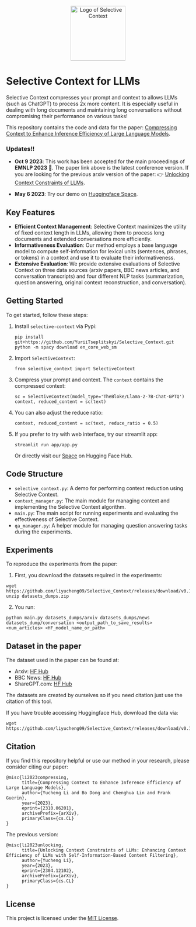 <p align="center">
    <img src="https://github.com/liyucheng09/Selective_Context/blob/main/results/sc.png" alt="Logo of Selective Context" width="auto" height="150" />
</p>

# Selective Context for LLMs

Selective Context compresses your prompt and context to allows LLMs (such as ChatGPT) to process 2x more content. It is especially useful in dealing with long documents and maintaining long conversations without compromising their performance on various tasks!

This repository contains the code and data for the paper: [Compressing Context to Enhance Inference Efficiency of Large Language Models](https://arxiv.org/abs/2310.06201).



### Updates!!

- **Oct 9 2023**: This work has been accepted for the main proceedings of **EMNLP 2023** :partying_face:. The paper link above is the latest conference version. If you are looking for the previous arxiv version of the paper: :point_right: [Unlocking Context Constraints of LLMs](https://arxiv.org/abs/2304.12102).

- **May 6 2023**: Try our demo on [Huggingface Space](https://huggingface.co/spaces/liyucheng/selective_context).

## Key Features

- **Efficient Context Management**: Selective Context maximizes the utility of fixed context length in LLMs, allowing them to process long documents and extended conversations more efficiently.
- **Informativeness Evaluation**: Our method employs a base language model to compute self-information for lexical units (sentences, phrases, or tokens) in a context and use it to evaluate their informativeness.
- **Extensive Evaluation**: We provide extensive evaluations of Selective Context on three data sources (arxiv papers, BBC news articles, and conversation transcripts) and four different NLP tasks (summarization, question answering, original context reconstruction, and conversation).

## Getting Started

To get started, follow these steps:

1. Install `selective-context` via Pypi:
   ```
   pip install git+https://github.com/YuriiTseplitskyi/Selective_Context.git
   python -m spacy download en_core_web_sm
   ```

2. Import `SelectiveContext`:
   ```
   from selective_context import SelectiveContext
   ```

3. Compress your prompt and context. The `context` contains the compressed context:
   ```
   sc = SelectiveContext(model_type='TheBloke/Llama-2-7B-Chat-GPTQ')
   context, reduced_content = sc(text)
   ```

4. You can also adjust the reduce ratio:
   ```
   context, reduced_content = sc(text, reduce_ratio = 0.5)
   ```

5. If you prefer to try with web interface, try our streamlit app:
   ```
   streamlit run app/app.py
   ```
   Or directly visit our [Space](https://huggingface.co/spaces/liyucheng/selective_context) on Hugging Face Hub.

## Code Structure

- `selective_context.py`: A demo for performing context reduction using Selective Context.
- `context_manager.py`: The main module for managing context and implementing the Selective Context algorithm.
- `main.py`: The main script for running experiments and evaluating the effectiveness of Selective Context.
- `qa_manager.py`: A helper module for managing question answering tasks during the experiments.

## Experiments

To reproduce the experiments from the paper:

1. First, you download the datasets required in the experiments:
```
wget https://github.com/liyucheng09/Selective_Context/releases/download/v0.1.0rc1/datasets_dumps.zip
unzip datasets_dumps.zip
```
2. You run:
```
python main.py datasets_dumps/arxiv datasets_dumps/news datasets_dump/conversation <output_path_to_save_results> <num_articles> <HF_model_name_or_path>
```

## Dataset in the paper

The dataset used in the paper can be found at:

- Arxiv: [HF Hub](https://huggingface.co/datasets/liyucheng/arxiv-march-2023)
- BBC News: [HF Hub](https://huggingface.co/datasets/liyucheng/bbc_new_2303)
- ShareGPT.com: [HF Hub](https://huggingface.co/datasets/liyucheng/sharegpt-500)

The datasets are created by ourselves so if you need citation just use the citation of this tool.

If you have trouble accessing Huggingface Hub, download the data via:
```
wget https://github.com/liyucheng09/Selective_Context/releases/download/v0.1.0rc1/data_dumps.zip
```

## Citation

If you find this repository helpful or use our method in your research, please consider citing our paper:

```
@misc{li2023compressing,
      title={Compressing Context to Enhance Inference Efficiency of Large Language Models}, 
      author={Yucheng Li and Bo Dong and Chenghua Lin and Frank Guerin},
      year={2023},
      eprint={2310.06201},
      archivePrefix={arXiv},
      primaryClass={cs.CL}
}
```

The previous version:
```
@misc{li2023unlocking,
      title={Unlocking Context Constraints of LLMs: Enhancing Context Efficiency of LLMs with Self-Information-Based Content Filtering}, 
      author={Yucheng Li},
      year={2023},
      eprint={2304.12102},
      archivePrefix={arXiv},
      primaryClass={cs.CL}
}
```

## License

This project is licensed under the [MIT License](LICENSE).
